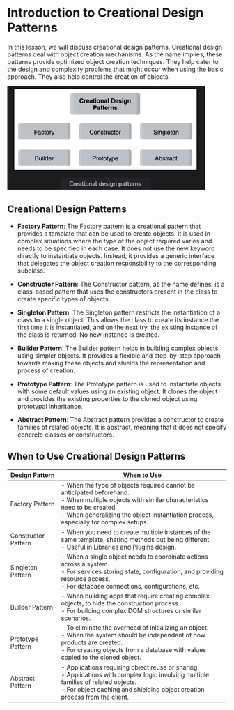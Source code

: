 # Introduction to Creational Design Patterns

In this lesson, we will discuss creational design patterns. Creational design patterns deal with object creation mechanisms. As the name implies, these patterns provide optimized object creation techniques. They help cater to the design and complexity problems that might occur when using the basic approach. They also help control the creation of objects.

![img.png](img.png)
## Creational Design Patterns

- **Factory Pattern**:
  The Factory pattern is a creational pattern that provides a template that can be used to create objects. It is used in complex situations where the type of the object required varies and needs to be specified in each case. It does not use the new keyword directly to instantiate objects. Instead, it provides a generic interface that delegates the object creation responsibility to the corresponding subclass.

- **Constructor Pattern**:
  The Constructor pattern, as the name defines, is a class-based pattern that uses the constructors present in the class to create specific types of objects.

- **Singleton Pattern**:
  The Singleton pattern restricts the instantiation of a class to a single object. This allows the class to create its instance the first time it is instantiated, and on the next try, the existing instance of the class is returned. No new instance is created.

- **Builder Pattern**:
  The Builder pattern helps in building complex objects using simpler objects. It provides a flexible and step-by-step approach towards making these objects and shields the representation and process of creation.

- **Prototype Pattern**:
  The Prototype pattern is used to instantiate objects with some default values using an existing object. It clones the object and provides the existing properties to the cloned object using prototypal inheritance.

- **Abstract Pattern**:
  The Abstract pattern provides a constructor to create families of related objects. It is abstract, meaning that it does not specify concrete classes or constructors.

## When to Use Creational Design Patterns

| Design Pattern     | When to Use                                                                                                             |
|--------------------|-------------------------------------------------------------------------------------------------------------------------|
| Factory Pattern    | - When the type of objects required cannot be anticipated beforehand.<br>- When multiple objects with similar characteristics need to be created.<br>- When generalizing the object instantiation process, especially for complex setups. |
| Constructor Pattern| - When you need to create multiple instances of the same template, sharing methods but being different.<br>- Useful in Libraries and Plugins design.                                    |
| Singleton Pattern  | - When a single object needs to coordinate actions across a system.<br>- For services storing state, configuration, and providing resource access.<br>- For database connections, configurations, etc.|
| Builder Pattern    | - When building apps that require creating complex objects, to hide the construction process.<br>- For building complex DOM structures or similar scenarios.                                         |
| Prototype Pattern  | - To eliminate the overhead of initializing an object.<br>- When the system should be independent of how products are created.<br>- For creating objects from a database with values copied to the cloned object. |
| Abstract Pattern   | - Applications requiring object reuse or sharing.<br>- Applications with complex logic involving multiple families of related objects.<br>- For object caching and shielding object creation process from the client.   |
